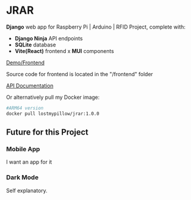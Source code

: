 # JRAR
**Django** web app for Raspberry Pi | Arduino | RFID Project, complete with:
- **Django Ninja** API endpoints
- **SQLite** database
- **Vite(React)** frontend x **MUI** components

[Demo/Frontend](https://jrar.lostmypillow.duckdns.org/)

Source code for frontend is located in the "/frontend" folder

[API Documentation](https://jrar.lostmypillow.duckdns.org/api/docs)

Or alternatively pull my Docker image:

```bash
#ARM64 version
docker pull lostmypillow/jrar:1.0.0
```

## Future for this Project

### Mobile App
I want an app for it

### Dark Mode
Self explanatory.
